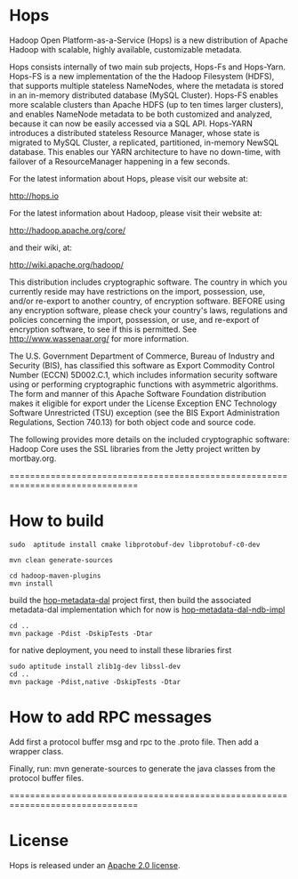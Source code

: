 Hops
===

Hadoop Open Platform-as-a-Service (Hops) is a new distribution of Apache Hadoop with scalable, highly available, customizable metadata.

Hops consists internally of two main sub projects, Hops-Fs and Hops-Yarn. Hops-FS is a new implementation of the the Hadoop Filesystem (HDFS), that supports multiple stateless NameNodes, where the metadata is stored in an in-memory distributed database (MySQL Cluster). Hops-FS enables more scalable clusters than Apache HDFS (up to ten times larger clusters), and enables NameNode metadata to be both customized and analyzed, because it can now be easily accessed via a SQL API. Hops-YARN introduces a distributed stateless Resource Manager, whose state is migrated to MySQL Cluster, a replicated, partitioned, in-memory NewSQL database. This enables our YARN architecture to have no down-time, with failover of a ResourceManager happening in a few seconds. 

For the latest information about Hops, please visit our website at:

   http://hops.io

For the latest information about Hadoop, please visit their website at:

  http://hadoop.apache.org/core/

and their wiki, at:

   http://wiki.apache.org/hadoop/

This distribution includes cryptographic software.  The country in
which you currently reside may have restrictions on the import,
possession, use, and/or re-export to another country, of
encryption software.  BEFORE using any encryption software, please
check your country's laws, regulations and policies concerning the
import, possession, or use, and re-export of encryption software, to
see if this is permitted.  See <http://www.wassenaar.org/> for more
information.

The U.S. Government Department of Commerce, Bureau of Industry and
Security (BIS), has classified this software as Export Commodity
Control Number (ECCN) 5D002.C.1, which includes information security
software using or performing cryptographic functions with asymmetric
algorithms.  The form and manner of this Apache Software Foundation
distribution makes it eligible for export under the License Exception
ENC Technology Software Unrestricted (TSU) exception (see the BIS
Export Administration Regulations, Section 740.13) for both object
code and source code.

The following provides more details on the included cryptographic
software:
  Hadoop Core uses the SSL libraries from the Jetty project written
by mortbay.org.

===============================================================================

How to build
===
```
sudo  aptitude install cmake libprotobuf-dev libprotobuf-c0-dev

mvn clean generate-sources

cd hadoop-maven-plugins
mvn install
```
build the [hop-metadata-dal](https://github.com/hopshadoop/hops-metadata-dal) project first, then build the associated metadata-dal implementation which for now is [hop-metadata-dal-ndb-impl](https://github.com/hopshadoop/hops-metadata-dal-impl-ndb)

```
cd ..
mvn package -Pdist -DskipTests -Dtar
```
for native deployment, you need to install these libraries first
```
sudo aptitude install zlib1g-dev libssl-dev
cd ..
mvn package -Pdist,native -DskipTests -Dtar
```

How to add RPC messages
===
Add first a protocol buffer msg and rpc to the .proto file.
Then add a wrapper class.

Finally, run:
mvn generate-sources
to generate the java classes from the protocol buffer files.

===============================================================================

# License

Hops is released under an [Apache 2.0 license](LICENSE.txt).

